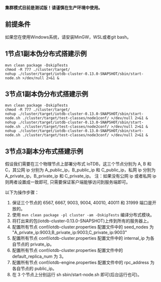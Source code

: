 <!--

    Licensed to the Apache Software Foundation (ASF) under one
    or more contributor license agreements.  See the NOTICE file
    distributed with this work for additional information
    regarding copyright ownership.  The ASF licenses this file
    to you under the Apache License, Version 2.0 (the
    "License"); you may not use this file except in compliance
    with the License.  You may obtain a copy of the License at
    
        http://www.apache.org/licenses/LICENSE-2.0
    
    Unless required by applicable law or agreed to in writing,
    software distributed under the License is distributed on an
    "AS IS" BASIS, WITHOUT WARRANTIES OR CONDITIONS OF ANY
    KIND, either express or implied.  See the License for the
    specific language governing permissions and limitations
    under the License.

-->

__集群模式目前是测试版！请谨慎在生产环境中使用。__

## 前提条件
如果您在使用Windows系统，请安装MinGW，WSL或者git bash。

## 1节点1副本伪分布式搭建示例
```
mvn clean package -DskipTests
chmod -R 777 ./cluster/target/
nohup ./cluster/target/iotdb-cluster-0.13.0-SNAPSHOT/sbin/start-node.sh >/dev/null 2>&1 &
```

## 3节点1副本伪分布式搭建示例
```
mvn clean package -DskipTests
chmod -R 777 ./cluster/target/
nohup ./cluster/target/iotdb-cluster-0.13.0-SNAPSHOT/sbin/start-node.sh ./cluster/target/test-classes/node1conf/ >/dev/null 2>&1 &
nohup ./cluster/target/iotdb-cluster-0.13.0-SNAPSHOT/sbin/start-node.sh ./cluster/target/test-classes/node2conf/ >/dev/null 2>&1 &
nohup ./cluster/target/iotdb-cluster-0.13.0-SNAPSHOT/sbin/start-node.sh ./cluster/target/test-classes/node3conf/ >/dev/null 2>&1 &
```

## 3节点3副本分布式搭建示例

假设我们需要在三个物理节点上部署分布式 IoTDB，这三个节点分别为 A, B 和 C，其公网 ip 分别为 A_public_ip，B_public_ip 和 C_public_ip，私网 ip 分别为 A_private_ip，B_private_ip 和 C_private_ip。
注：如果没有公网 ip 或者私网 ip 则两者设置成一致即可, 只需要保证客户端能够访问到服务端即可。

以下为操作步骤：

1. 保证三个节点的 6567, 6667, 9003, 9004, 40010, 40011 和 31999 端口是开放的。
2. 使用 `mvn clean package -pl cluster -am -DskipTests` 编译分布式模块。
3. 将打出来的包(iotdb-cluster-0.13.0-SNAPSHOT)上传到所有的服务器上。
4. 配置所有节点 conf/iotdb-cluster.properties 配置文件中的 seed_nodes 为 "A_private_ip:9003,B_private_ip:9003,C_private_ip:9003"
5. 配置所有节点 conf/iotdb-cluster.properties 配置文件中的 internal_ip 为各自节点的 private_ip。
6. 配置所有节点 conf/iotdb-cluster.properties 配置文件中的 default_replica_num 为 3。
7. 配置所有节点 conf/iotdb-engine.properties 配置文件中的 rpc_address 为各自节点的 public_ip。
8. 在 3 个节点上分别运行 sh sbin/start-node.sh 即可(后台运行也可)。